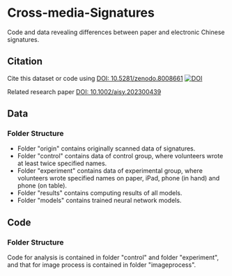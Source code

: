 # Cross-media-Signatures
Code and data revealing differences between paper and electronic Chinese signatures.

## Citation
Cite this dataset or code using [DOI: 10.5281/zenodo.8008661](https://doi.org/10.5281/zenodo.8008661) [![DOI](https://zenodo.org/badge/649775887.svg)](https://zenodo.org/badge/latestdoi/649775887)

Related research paper [DOI: 10.1002/aisy.202300439](https://doi.org/10.1002/aisy.202300439)

## Data
### Folder Structure
- Folder "origin" contains originally scanned data of signatures.
- Folder "control" contains data of control group, where volunteers wrote at least twice specified names.
- Folder "experiment" contains data of experimental group, where volunteers wrote specified names on paper, iPad, phone (in hand) and phone (on table).
- Folder "results" contains computing results of all models.
- Folder "models" contains trained neural network models.

## Code
### Folder Structure
Code for analysis is contained in folder "control" and folder "experiment", and that for image process is contained in folder "imageprocess".
